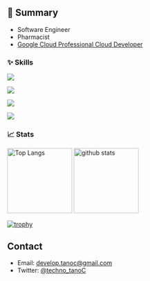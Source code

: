 ## 🌱 Summary
- Software Engineer
- Pharmacist
- [Google Cloud Professional Cloud Developer](https://www.credential.net/6dad2188-d0b0-40a6-aa57-6b24b18c28ae?key=0f7c6736e3f67b90ab8529a899c405bb637177dff9d5aaf2db59d06c153aa9d4)

### ✨ Skills
[![](https://skillicons.dev/icons?i=aws,gcp,docker,kubernetes,linux)](https://skillicons.dev)

[![](https://skillicons.dev/icons?i=mysql,postgres,nginx)](https://skillicons.dev)

[![](https://skillicons.dev/icons?i=elixir,go,haskell,kotlin,ruby,rust)](https://skillicons.dev)

[![](https://skillicons.dev/icons?i=git,github,githubactions,vim,vscode)](https://skillicons.dev)

### 📈 Stats
<p align="left"> 
  <img alt="Top Langs" height="150px" src="https://github-readme-stats.vercel.app/api/top-langs/?username=techno-tanoC&layout=compact&count_private=true&show_icons=true&show_icons=true&theme=onedark" />
  <img alt="github stats" height="150px" src="https://github-readme-stats.vercel.app/api?username=techno-tanoC&count_private=true&show_icons=true&show_icons=true&theme=onedark" />
</p>

[![trophy](https://github-profile-trophy.vercel.app/?username=techno-tanoC&theme=onedark&column=-1)](https://github.com/ryo-ma/github-profile-trophy)

## Contact
- Email: develop.tanoc@gmail.com
- Twitter: [@techno_tanoC](https://twitter.com/techno_tanoC)
